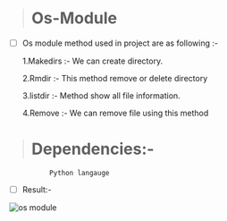  > # Os-Module
 


- [ ]  Os module method used in project are  as following :-


      1.Makedirs :- We can create directory. 


      2.Rmdir :- This method remove or delete directory


      3.listdir :- Method show all file information. 


      4.Remove :- We can remove file using this method
  
  
  > # Dependencies:- 


              Python langauge
  
  



- [ ] Result:- 

![os module](https://user-images.githubusercontent.com/113135493/191477439-0d8a3368-6406-4f64-a404-11fe82a49465.png)
